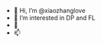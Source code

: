 - 👋 Hi, I’m @xiaozhanglove
- 👀 I’m interested in DP and FL
- 🌱 
- 📫 

<!---
xiaozhanglove/xiaozhanglove is a ✨ special ✨ repository because its `README.md` (this file) appears on your GitHub profile.
You can click the Preview link to take a look at your changes.
--->

